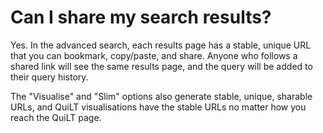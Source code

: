 # Can I share my search results?
<!-- pombase_categories: Finding data, Community -->

Yes. In the advanced search, each results page has a stable, unique
URL that you can bookmark, copy/paste, and share. Anyone who follows a
shared link will see the same results page, and the query will be
added to their query history.

The "Visualise" and "Slim" options also generate stable, unique,
sharable URLs, and QuiLT visualisations have the stable URLs no matter
how you reach the QuiLT page.

